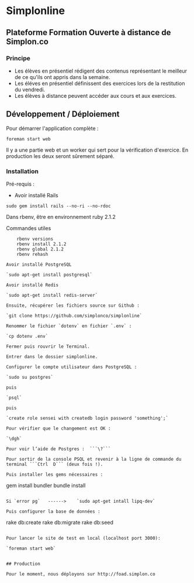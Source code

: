 Simplonline
==========

## Plateforme Formation Ouverte à distance de Simplon.co

### Principe

* Les élèves en présentiel rédigent des contenus représentant le meilleur de ce qu'ils ont appris dans la semaine.
* Les éléves en présentiel définissent des exercices lors de la restitution du vendredi.
* Les élèves à distance peuvent accéder aux cours et aux exercices.

## Développement / Déploiement

Pour démarrer l'application complète :

`foreman start web`

Il y a une partie web et un worker qui sert pour la vérification d'exercice. En production les deux seront sûrement séparé.

### Installation

Pré-requis :

- Avoir installé Rails

`sudo gem install rails --no-ri --no-rdoc`

Dans rbenv, être en environnement ruby 2.1.2

Commandes utiles

```
    rbenv versions  
    rbenv install 2.1.2
    rbenv global 2.1.2
    rbenv rehash

Avoir installé PostgreSQL

`sudo apt-get install postgresql`

Avoir installé Redis

`sudo apt-get install redis-server`

Ensuite, récupérer les fichiers source sur Github :

`git clone https://github.com/simplonco/simplonline`

Renommer le fichier `dotenv` en fichier `.env` :

`cp dotenv .env`

Fermer puis rouvrir le Terminal.

Entrer dans le dossier simplonline.

Configurer le compte utilisateur dans PostgreSQL :

`sudo su postgres`

puis 

`psql`

puis 

`create role sensei with createdb login password 'something';`

Pour vérifier que le changement est OK :

`\dgh`

Pour voir l’aide de Postgres :  ```\?```

Pour sortir de la console PSQL et revenir à la ligne de commande du terminal ```Ctrl  D``` (deux fois !). 

Puis installer les gems nécessaires :

```
gem install bundler
bundle install 
```

Si `error pg`   ------>    `sudo apt-get intall lipq-dev`         

Puis configurer la base de données :

```
rake  db:create
rake  db:migrate
rake  db:seed
```

Pour lancer le site de test en local (localhost port 3000):

`foreman start web`


## Production

Pour le moment, nous déployons sur http://foad.simplon.co 
